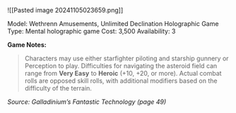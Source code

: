 ![[Pasted image 20241105023659.png]]

Model: Wethrenn Amusements, Unlimited Declination
Holographic Game
Type: Mental holographic game
Cost: 3,500
Availability: 3

**Game Notes:** 
> Characters may use either starfighter piloting and starship gunnery or Perception to play. Difficulties for navigating the asteroid field can range from **Very Easy** to **Heroic** (+10, +20, or more). Actual combat rolls are opposed skill rolls, with additional modifiers based on the difficulty of the terrain.

*Source: Galladinium’s Fantastic Technology (page 49)*
